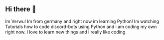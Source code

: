 ## Hi there 👋

Im Verwu!
Im from germany and right now im learning Python!
Im watching Tutorials how to code discord-bots using Python and i am coding my own right now.
I love to learn new things and i really like coding.
